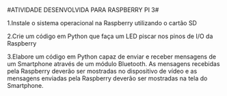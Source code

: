 #ATIVIDADE DESENVOLVIDA PARA RASPBERRY PI 3#

1.Instale o sistema operacional na Raspberry utilizando o cartão SD

2.Crie um código em Python que faça um LED piscar nos pinos de I/O da Raspberry

3.Elabore um código em Python capaz de enviar e receber mensagens de um Smartphone através de um módulo Bluetooth. As mensagens recebidas pela Raspberry deverão ser mostradas no dispositivo de vídeo e as mensagens enviadas pela Raspberry deverão ser mostradas na tela do Smartphone.
